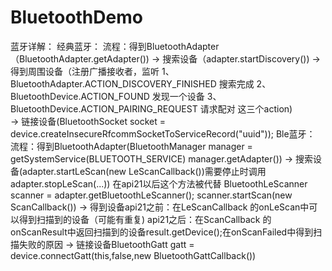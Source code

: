 # BluetoothDemo
蓝牙详解：
   经典蓝牙：
      流程：得到BluetoothAdapter（BluetoothAdapter.getAdapter()) -> 搜索设备（adapter.startDiscovery()) -> 得到周围设备（注册广播接收者，监听
           1、BluetoothAdapter.ACTION_DISCOVERY_FINISHED 搜索完成
           2、BluetoothDevice.ACTION_FOUND 发现一个设备
           3、BluetoothDevice.ACTION_PAIRING_REQUEST 请求配对 这三个action)  
        -> 链接设备(BluetoothSocket socket = device.createInsecureRfcommSocketToServiceRecord("uuid"));
   Ble蓝牙：
      流程：得到BluetoothAdapter(BluetoothManager manager = getSystemService(BLUETOOTH_SERVICE) manager.getAdapter())
        -> 搜索设备(adapter.startLeScan(new LeScanCallback())需要停止时调用 adapter.stopLeScan(...)) 在api21以后这个方法被代替
           BluetoothLeScanner scanner = adapter.getBluetoothLeScanner();  scanner.startScan(new ScanCallback())
        -> 得到设备api21之前：在LeScanCallback 的onLeScan中可以得到扫描到的设备（可能有重复)
                  api21之后：在ScanCallback 的onScanResult中返回扫描到的设备result.getDevice();在onScanFailed中得到扫描失败的原因
        -> 链接设备BluetoothGatt gatt = device.connectGatt(this,false,new BluetoothGattCallback())
           
